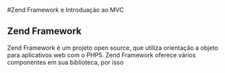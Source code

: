#Zend Framework e Introduação ao MVC

## Zend Framework

Zend Framework é um projeto open source, que utiliza orientação a objeto para aplicativos web com o PHP5. Zend Framework oferece vários componentes em sua biblioteca, por isso


